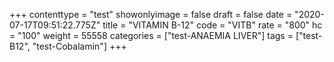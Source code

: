 +++
contenttype = "test"
showonlyimage = false
draft = false
date = "2020-07-17T09:51:22.775Z"
title = "VITAMIN B-12"
code = "VITB"
rate = "800"
hc = "100"
weight = 55558
categories = ["test-ANAEMIA LIVER"]
tags = ["test-B12", "test-Cobalamin"]
+++

